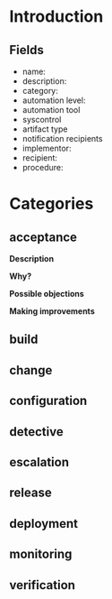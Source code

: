 

# Introduction #

## Fields ##
  * name:
  * description:
  * category:
  * automation level:
  * automation tool
  * syscontrol
  * artifact type
  * notification recipients
  * implementor:
  * recipient:
  * procedure:

# Categories #

## acceptance ##

**Description**

**Why?**

**Possible objections**

**Making improvements**


## build ##

## change ##

## configuration ##

## detective ##

## escalation ##

## release ##

## deployment ##

## monitoring ##

## verification ##

